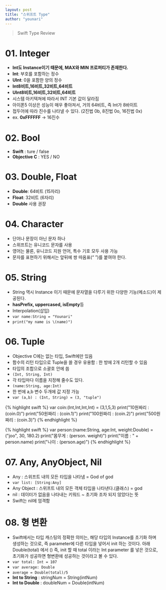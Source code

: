```yaml
---
layout: post
title: "스위프트 Type"
author: "younari"
---
```


> Swift Type Review

# 01. Integer
- **Int도 Instance이기 때문에, MAX와 MIN 프로퍼티가 존재한다.**
- **Int**: 부호를 포함하는 정수
- **UInt**: 0을 포함한 양의 정수
- **Int8비트,16비트,32비트,64비트**
- **UInt8비트,16비트,32비트,64비트**
- 시스템 아키텍쳐에 따라서 INT 기본 값이 달라짐
- 아이폰5 이상은 성능이 매우 좋아져서, 거의 64비트, 즉 Int가 8바이트
- 접두어에 따라 진수를 나타낼 수 있다. (2진법 0b, 8진법 0o, 16진법 0x)
- ex. **0xFFFFFF** -> 16진수


# 02. Bool

- **Swift** : ture / false
- **Objective C** : YES / NO


# 03. Double, Float
- **Double**: 64비트 (15자리)
- **Float**: 32비트 (6자리)
- **Double** 사용 권장


# 04. Character
- 단어나 문장이 아닌 문자 하나
- 스위프트는 유니코드 문자를 사용
- 영어는 물론, 유니코드 지원 언어, 특수 기호 모두 사용 가능
- 문자를 표현하기 위해서는 앞뒤에 쌍 따옴표(“ ”)를 붙여야 한다.



# 05. String
- String 역시 Instance 이기 때문에 문자열을 다루기 위한 다양한 기능(메소드)이 제공된다. 
- **hasPrefix, uppercased, isEmpty**등
- Interpolation(삽입)
- `var name:String = "Younari"`
- `print("my name is \(name)")`



# 06. Tuple
- Objective C에는 없는 타입, Swift에만 있음
- 함수의 리턴 타입으로 Tuple을 쓸 경우 유용함 : 한 방에 2개 리턴할 수 있음
- 타입의 조합으로 소괄호 안에 씀
- `(Int, String, Int)`
- 각 타입마다 이름을 지정해 줄수도 있다.
- `(name:String, age:Int)`
- 한 번에 a,b 변수 두개에 값 지정 가능
- `var (a,b) : (Int, String) = (3, "tuple")`

{% highlight swift %}
var coin:(Int,Int,Int,Int) = (3,1,5,3)
print("10원짜리 : \(coin.0)")
print("50원짜리 : \(coin.1)") 
print("100원짜리 : \(coin.2)") 
print("500원짜리 : \(coin.3)”)
{% endhighlight %}


{% highlight swift %}
var person:(name:String, age:Int, weight:Double) = ("joo", 30, 180.2)
print("몸무게 : \(person. weight)")
print("이름 : " + person.name)
print("나이 : \(person.age)")
{% endhighlight %}



# 07. Any, AnyObject, Nil
- Any : 스위프트 내의 모든 타입을 나타냄 = God of god
- `var list: [String:Any]`
- Any Object : 스위프트 내의 모든 객체 타입을 나타낸다.(클래스) = god
- nil : 데이터가 없음을 나타내는 키워드 ~ 초기화 조차 되지 않았다는 뜻
- Swift는 nil에 엄격함


# 08. 형 변환
- Swift에서는 타입 캐스팅의 정확한 의미는, 해당 타입의 Instance를 초기화 하며 생성하는 것으로, 즉 parameter에 다른 타입을 넣어서 init 하는 것이다. 아래 Double(total) 에서 () 즉, init 할 때 total 이라는 Int parameter 를 넣은 것으로, 초기화가 성공하면 형변환에 성공하는 것이라고 볼 수 있다.
- `var total: Int = 107`
- `var average: Double`
- `average = Double(total)/5`
- **Int to String** : stringNum = String(intNum)
- **Int to Double** : doubleNum = Double(intNum)
